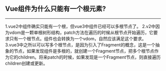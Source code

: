 ## Vue组件为什么只能有一个根元素?

---
1.vue2中组件确实只能有一个根，但vue3中组件已经可以多根节点了。
2.v2中因为vdom是一颗单根树形结构，patch方法在遍历的时候从根节点开始遍历，它要求只有一个根节点。组件也会转换为一个vdom，自然应该满足这个要求。
3.vue3中之所以可以写多个根节点，是因为引入了Fragment的概念，这是一个抽象的节点，如果发现组件是多根的，就创建一个Fragment节点，把多个根节点作为它的children。将来patch的时候，如果发现是一个Fragment节点，则直接遍历children创建或更新。